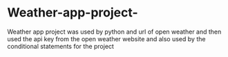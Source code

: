# Weather-app-project-
Weather app project was used by python and url of open weather and then used the api key from the open weather website and also used by the conditional statements for the project 
